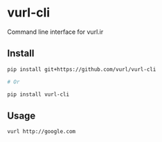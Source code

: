 # vurl-cli
Command line interface for vurl.ir


## Install

```bash
pip install git+https://github.com/vurl/vurl-cli

# Or

pip install vurl-cli
```

## Usage

```bash
vurl http://google.com
```

